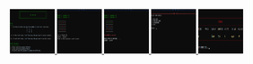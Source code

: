 <div align="center">
  <a href="https://github.com/maaz-siddiqui/TicTacToe">
    <img src="images/Menu.png" alt="Logo" width="80" height="80">
  </a>
  <a href="https://github.com/maaz-siddiqui/TicTacToe">
    <img src="images/Board.png" alt="Logo" width="80" height="80">
  </a>
  <a href="https://github.com/maaz-siddiqui/TicTacToe">
    <img src="images/Board2.png" alt="Logo" width="80" height="80">
  </a>
  <a href="https://github.com/maaz-siddiqui/TicTacToe">
    <img src="images/Main.png" alt="Logo" width="80" height="80">
  </a>
  <a href="https://github.com/maaz-siddiqui/TicTacToe">
    <img src="images/Scoreboard.png" alt="Logo" width="80" height="80">
  </a>
</div>
